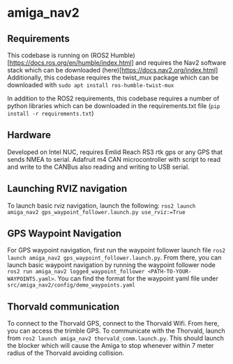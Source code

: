 # amiga_nav2

## Requirements

This codebase is running on (ROS2 Humble)[https://docs.ros.org/en/humble/index.html] and requires the Nav2 software stack which can be downloaded (here)[https://docs.nav2.org/index.html]
Additionally, this codebase requires the twist_mux package which can be downloaded with `sudo apt install ros-humble-twist-mux`

In addition to the ROS2 requirements, this codebase requires a number of python libraries which can be downloaded in the requirements.txt file (`pip install -r requirements.txt`)

## Hardware
Developed on Intel NUC, requires Emlid Reach RS3 rtk gps or any GPS that sends NMEA to serial. Adafruit m4 CAN microcontroller with script to read and write to the CANBus also reading and writing to USB serial. 

## Launching RVIZ navigation
To launch basic rviz navigation, launch the following: `ros2 launch amiga_nav2 gps_waypoint_follower.launch.py use_rviz:=True`

## GPS Waypoint Navigation
For GPS waypoint navigation, first run the waypoint follower launch file `ros2 launch amiga_nav2 gps_waypoint_follower.launch.py`. From there, you can launch basic waypoint navigation by running the waypoint follower node `ros2 run amiga_nav2 logged_waypoint_follower <PATH-TO-YOUR-WAYPOINTS.yaml>`. You can find the format for the waypoint yaml file under `src/amiga_nav2/config/demo_waypoints.yaml`

## Thorvald communication
To connect to the Thorvald GPS, connect to the Thorvald Wifi. From here, you can access the trimble GPS. To communicate with the Thorvald, launch from `ros2 launch amiga_nav2 thorvald_comm.launch.py`. This should launch the blocker which will cause the Amiga to stop whenever within 7 meter radius of the Thorvald avoiding collision.
